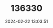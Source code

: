 ---
title: "136330"
category: "Nesomys lambertoni"
draft: false
date: 2024-02-22 13:03:51
languages:
  English: ["Lowland Red Forest Rat"]
---